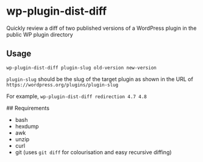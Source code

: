 # wp-plugin-dist-diff

Quickly review a diff of two published versions of a WordPress plugin in the public WP plugin directory

## Usage

    wp-plugin-dist-diff plugin-slug old-version new-version

`plugin-slug` should be the slug of the target plugin as shown in the URL of `https://wordpress.org/plugins/plugin-slug`

For example, `wp-plugin-dist-diff redirection 4.7 4.8`

## Requirements

 * bash
 * hexdump
 * awk
 * unzip
 * curl
 * git (uses `git diff` for colourisation and easy recursive diffing)

